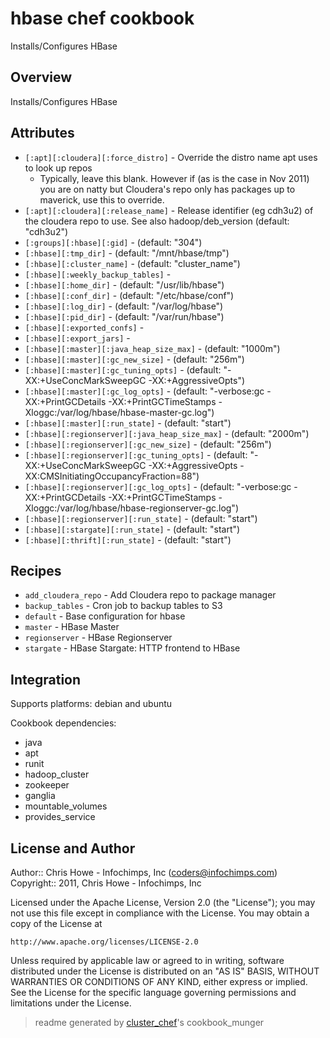# hbase chef cookbook

Installs/Configures HBase

## Overview

Installs/Configures HBase

## Attributes

* `[:apt][:cloudera][:force_distro]`  - Override the distro name apt uses to look up repos
  - Typically, leave this blank. However if (as is the case in Nov 2011) you are on natty but Cloudera's repo only has packages up to maverick, use this to override.
* `[:apt][:cloudera][:release_name]`  - Release identifier (eg cdh3u2) of the cloudera repo to use. See also hadoop/deb_version (default: "cdh3u2")
* `[:groups][:hbase][:gid]`           -  (default: "304")
* `[:hbase][:tmp_dir]`                -  (default: "/mnt/hbase/tmp")
* `[:hbase][:cluster_name]`           -  (default: "cluster_name")
* `[:hbase][:weekly_backup_tables]`   - 
* `[:hbase][:home_dir]`               -  (default: "/usr/lib/hbase")
* `[:hbase][:conf_dir]`               -  (default: "/etc/hbase/conf")
* `[:hbase][:log_dir]`                -  (default: "/var/log/hbase")
* `[:hbase][:pid_dir]`                -  (default: "/var/run/hbase")
* `[:hbase][:exported_confs]`         - 
* `[:hbase][:export_jars]`            - 
* `[:hbase][:master][:java_heap_size_max]` -  (default: "1000m")
* `[:hbase][:master][:gc_new_size]`   -  (default: "256m")
* `[:hbase][:master][:gc_tuning_opts]` -  (default: "-XX:+UseConcMarkSweepGC -XX:+AggressiveOpts")
* `[:hbase][:master][:gc_log_opts]`   -  (default: "-verbose:gc -XX:+PrintGCDetails -XX:+PrintGCTimeStamps -Xloggc:/var/log/hbase/hbase-master-gc.log")
* `[:hbase][:master][:run_state]`     -  (default: "start")
* `[:hbase][:regionserver][:java_heap_size_max]` -  (default: "2000m")
* `[:hbase][:regionserver][:gc_new_size]` -  (default: "256m")
* `[:hbase][:regionserver][:gc_tuning_opts]` -  (default: "-XX:+UseConcMarkSweepGC -XX:+AggressiveOpts -XX:CMSInitiatingOccupancyFraction=88")
* `[:hbase][:regionserver][:gc_log_opts]` -  (default: "-verbose:gc -XX:+PrintGCDetails -XX:+PrintGCTimeStamps -Xloggc:/var/log/hbase/hbase-regionserver-gc.log")
* `[:hbase][:regionserver][:run_state]` -  (default: "start")
* `[:hbase][:stargate][:run_state]`   -  (default: "start")
* `[:hbase][:thrift][:run_state]`     -  (default: "start")

## Recipes 

* `add_cloudera_repo`        - Add Cloudera repo to package manager
* `backup_tables`            - Cron job to backup tables to S3
* `default`                  - Base configuration for hbase
* `master`                   - HBase Master
* `regionserver`             - HBase Regionserver
* `stargate`                 - HBase Stargate: HTTP frontend to HBase
## Integration

Supports platforms: debian and ubuntu

Cookbook dependencies:
* java
* apt
* runit
* hadoop_cluster
* zookeeper
* ganglia
* mountable_volumes
* provides_service


## License and Author

Author::                Chris Howe - Infochimps, Inc (<coders@infochimps.com>)
Copyright::             2011, Chris Howe - Infochimps, Inc

Licensed under the Apache License, Version 2.0 (the "License");
you may not use this file except in compliance with the License.
You may obtain a copy of the License at

    http://www.apache.org/licenses/LICENSE-2.0

Unless required by applicable law or agreed to in writing, software
distributed under the License is distributed on an "AS IS" BASIS,
WITHOUT WARRANTIES OR CONDITIONS OF ANY KIND, either express or implied.
See the License for the specific language governing permissions and
limitations under the License.

> readme generated by [cluster_chef](http://github.com/infochimps/cluster_chef)'s cookbook_munger
